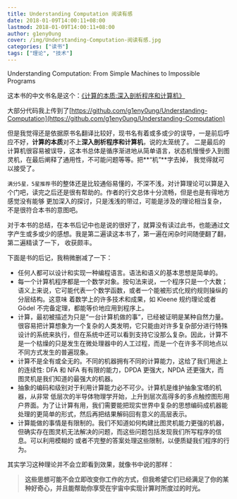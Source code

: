 ```yaml
---
title: Understanding Computation 阅读有感
date: 2018-01-09T14:00:11+08:00
lastmod: 2018-01-09T14:00:11+08:00
author: g1eny0ung
cover: /img/Understanding-Computation-阅读有感.jpg
categories: ["读书"]
tags: ["理论", "技术"]
---
```


Understanding Computation: From Simple Machines to Impossible Programs

<!--more-->

这本书的中文书名是这个：[《计算的本质:深入剖析程序和计算机》](https://www.amazon.cn/dp/B00PG0MM3C/ref=sr_1_1?ie=UTF8&qid=1515477934&sr=8-1&keywords=%E8%AE%A1%E7%AE%97%E7%9A%84%E6%9C%AC%E8%B4%A8)

大部分代码我上传到了[https://github.com/g1eny0ung/Understanding-Computation](https://github.com/g1eny0ung/Understanding-Computation)

但是我觉得还是依据原书名翻译比较好，现书名有着或多或少的误导，一是前后呼应不好，**计算的本质**对不上**深入剖析程序和计算机**，说的太笼统了。
二是最后的计算机很容易被误导，这本书总体是循序渐进地从简单语言，状态机慢慢步入到图灵机，在最后阐释了通用性，不可能问题等等。把**“机”**字去掉，
我觉得就可以接受了。

`满分5星，5星推荐`书的整体还是比较通俗易懂的，不深不浅，对计算理论可以算是入个门吧，读完之后还是很有帮助的。作者的行文总体十分流畅，但是也是有得地方感觉没有能够
更加深入的探讨，只是浅浅的带过，可能是涉及的理论相当复杂，不是很符合本书的意图吧。

对于本书的总结，在本书后记中也是说的很好了，就算没有读过此书，也能通过文字产生或多或少的感想。我是第二遍读这本书了，第一遍在闲杂时间随便翻了翻，第二遍精读了一下，
收获颇丰。

下面是书的后记，我稍微删减了一下：

> 
* 任何人都可以设计和实现一种编程语言。语法和语义的基本思想是简单的。
* 每一个计算机程序都是一个数学对象。按句法来说，一个程序只是一个大数；语义上来说，它可能代表一个数学函数，或者一个能被形式化规约规则操纵的分层结构。这意味 着数学上的许多技术和成果，如 Kleene 规约理论或者 Gödel 不完备定理，都能等价地应用到程序上。
* 计算，最初被描述为只是“一台计算机做的事”，已经被证明是某种自然力量。很容易把计算想象为一个复杂的人类发明，它只能由对许多复杂部分进行特殊设计的系统来执行，但在系统中还可以看到支持它没那么复杂。因此，计算不是一个枯燥的只是发生在微处理器中的人工过程，而是一个在许多不同地点以不同方式发生的普遍现象。
* 计算不是全有或全无的。不同的机器拥有不同的计算能力，这给了我们用途上的连续性: DFA 和 NFA 有有限的能力，DPDA 更强大，NPDA 还更强大，而图灵机是我们知道的最强大的机器。
* 抽象的编码和级别对于利用计算能力必不可少。计算机是维护抽象宝塔的机器，从非常 低层次的半导体物理学开始，上升到层次高得多的多点触控图形用户界面。为了让计算有用，我们需要能把现实世界中复杂的思想编码成机器能处理的更简单的形式，然后再把结果解码回有意义的高层表示。
* 计算能做的事情是有限制的。我们不知道如何构建比图灵机能力更强的机器，但确实存在图灵机无法解决的问题，而这些问题包括发现我们所写程序的信息。可以利用模糊的 或者不完整的答案处理这些限制，以便质疑我们程序的行为。

其实学习这种理论并不会立即看到效果，就像书中说的那样：

> **这些思想可能不会立即改变你工作的方式，但我希望它们已经满足了你的某种好奇心，并且能帮助你享受在宇宙中实现计算时所度过的时光。**
